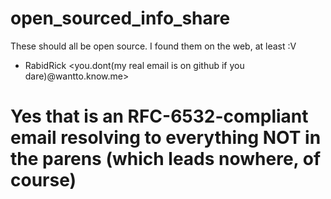 # open_sourced_info_share
These should all be open source. I found them on the web, at least :V

- RabidRick <you.dont(my real email is on github if you dare)@wantto.know.me>
# Yes that is an RFC-6532-compliant email resolving to everything NOT in the parens (which leads nowhere, of course)
